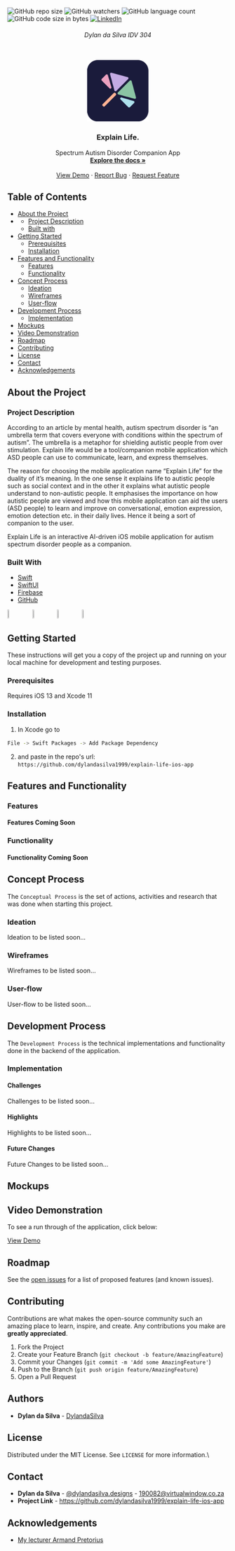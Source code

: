 <!-- PROJECT LOGO -->
<br />

![GitHub repo size](https://img.shields.io/github/repo-size/dylandasilva1999/explain-life-ios-app?color=%23DE0E30)
![GitHub watchers](https://img.shields.io/github/watchers/dylandasilva1999/explain-life-ios-app?color=%23DE0E30)
![GitHub language count](https://img.shields.io/github/languages/count/dylandasilva1999/explain-life-ios-app?color=%23DE0E30)
![GitHub code size in bytes](https://img.shields.io/github/languages/code-size/dylandasilva1999/explain-life-ios-app?color=%23DE0E30)
[![LinkedIn][linkedin-shield]][linkedin-url]

<h6 align="center">Dylan da Silva IDV 304</h6>
<p align="center">
</br>
   
  <a href="https://github.com/dylandasilva1999/explain-life-ios-app">
    <img src="Images/App Icon.png" alt="Logo" width="140" height="140">
  </a>
  
  <h3 align="center">Explain Life.</h3>

  <p align="center">
    Spectrum Autism Disorder Companion App<br>
      <a href="https://github.com/dylandasilva1999/explain-life-ios-app"><strong>Explore the docs »</strong></a>
   <br />
   <br />
   <a href="">View Demo</a>
    ·
    <a href="https://github.com/dylandasilva1999/explain-life-ios-app/issues">Report Bug</a>
    ·
    <a href="https://github.com/dylandasilva1999/explain-life-ios-app/issues">Request Feature</a>
  </p>

<!-- TABLE OF CONTENTS -->
## Table of Contents

* [About the Project](#about-the-project)
* * [Project Description](#project-description)
  * [Built with](#built-with)
* [Getting Started](#getting-started)
  * [Prerequisites](#prerequisites)
  * [Installation](#installation)
* [Features and Functionality](#features-and-functionality)
   * [Features](#features)
   * [Functionality](#functionality)
* [Concept Process](#concept-process)
   * [Ideation](#ideation)
   * [Wireframes](#wireframes)
   * [User-flow](#user-flow)
* [Development Process](#development-process)
   * [Implementation](#implementation)
* [Mockups](#mockups)
* [Video Demonstration](#video-demonstration)
* [Roadmap](#roadmap)
* [Contributing](#contributing)
* [License](#license)
* [Contact](#contact)
* [Acknowledgements](#acknowledgements)

<!--PROJECT DESCRIPTION-->
## About the Project

<!--![image1][image1]-->

### Project Description

According to an article by mental health, autism spectrum disorder is “an umbrella term that covers everyone with conditions within the spectrum of autism”. The umbrella is a metaphor for shielding autistic people from over stimulation. Explain life would be a tool/companion mobile application which ASD people can use to communicate, learn, and express themselves.

The reason for choosing the mobile application name “Explain Life” for the duality of it’s meaning. In the one sense it explains life to autistic people such as social context and in the other it explains what autistic people understand to non-autistic people. It emphasises the importance on how autistic people are viewed and how this mobile application can aid the users (ASD people) to learn and improve on conversational, emotion expression, emotion detection etc. in their daily lives. Hence it being a sort of companion to the user.

Explain Life is an interactive AI-driven iOS mobile application for autism spectrum disorder people as a companion.

### Built With

* [Swift](https://swift.org/)
* [SwiftUI](https://developer.apple.com/xcode/swiftui/#:~:text=SwiftUI%20helps%20you%20build%20great,set%20of%20tools%20and%20APIs.)
* [Firebase](https://firebase.google.com/?gclid=Cj0KCQjwse-DBhC7ARIsAI8YcWItyGR2ha-LRzTOOglVa0RTNXSePdd7fMLvbCnR6ERBs4oI4ken-SYaAmsqEALw_wcB&gclsrc=aw.ds)
* [GitHub](https://github.com/)

<img src="https://images.ctfassets.net/yr4qj72ki4ky/legacyBlogPost670Thumbnail/93e6c8af94bd3aef65a7efdaaeb522f3/img.png" width="5%" height="5%">&nbsp;&nbsp;&nbsp;&nbsp;&nbsp;&nbsp;&nbsp;&nbsp;<img src="https://www.swiftbysundell.com/images/discover/swiftui/icon.png" width="5%" height="5%">&nbsp;&nbsp;&nbsp;&nbsp;&nbsp;&nbsp;&nbsp;&nbsp;<img src="https://upload.wikimedia.org/wikipedia/commons/4/46/Touchicon-180.png" width="5%" height="5%">&nbsp;&nbsp;&nbsp;&nbsp;&nbsp;&nbsp;&nbsp;&nbsp;<img src="https://upload.wikimedia.org/wikipedia/commons/9/91/Octicons-mark-github.svg" width="5%" height="5%">&nbsp;&nbsp;&nbsp;&nbsp;&nbsp;&nbsp;&nbsp;&nbsp;

<!-- GETTING STARTED -->
## Getting Started

These instructions will get you a copy of the project up and running on your local machine for development and testing purposes.

### Prerequisites

Requires iOS 13 and Xcode 11

### Installation

1. In Xcode go to
  ```sh
  File -> Swift Packages -> Add Package Dependency
  ```
2. and paste in the repo's url:
`https://github.com/dylandasilva1999/explain-life-ios-app`

<!-- FEATURES AND FUNCTIONALITY-->
## Features and Functionality

### Features

<!--![image2][image2]-->
#### Features Coming Soon

### Functionality

#### Functionality Coming Soon

<!-- CONCEPT PROCESS -->
## Concept Process

The `Conceptual Process` is the set of actions, activities and research that was done when starting this project.

### Ideation

Ideation to be listed soon...

<!--![image6][image6]-->
<!--![image7][image7]-->

### Wireframes

<!--![image8][image8]-->
Wireframes to be listed soon...

### User-flow

<!--![image9][image9]-->
User-flow to be listed soon...

<!-- DEVELOPMENT PROCESS -->
## Development Process

The `Development Process` is the technical implementations and functionality done in the backend of the application.

### Implementation

#### Challenges

Challenges to be listed soon...

#### Highlights

Highlights to be listed soon...

#### Future Changes

Future Changes to be listed soon...

<!-- MOCKUPS -->
## Mockups

<!--![image10][image10]-->

<!-- VIDEO DEMONSTRATION -->
## Video Demonstration

To see a run through of the application, click below:

[View Demo]()

<!-- ROADMAP -->
## Roadmap

See the [open issues](https://github.com/dylandasilva1999/explain-life-ios-app/issues) for a list of proposed features (and known issues).

<!-- CONTRIBUTING -->
## Contributing

Contributions are what makes the open-source community such an amazing place to learn, inspire, and create. Any contributions you make are **greatly appreciated**.

1. Fork the Project
2. Create your Feature Branch (`git checkout -b feature/AmazingFeature`)
3. Commit your Changes (`git commit -m 'Add some AmazingFeature'`)
4. Push to the Branch (`git push origin feature/AmazingFeature`)
5. Open a Pull Request

<!-- AUTHORS -->
## Authors

* **Dylan da Silva** - [DylandaSilva](https://github.com/dylandasilva1999)

<!-- LICENSE -->
## License

Distributed under the MIT License. See `LICENSE` for more information.\

<!-- LICENSE -->
## Contact

* **Dylan da Silva** - [@dylandasilva.designs](https://www.instagram.com/dylandasilva.designs/) - 190082@virtualwindow.co.za
* **Project Link** - https://github.com/dylandasilva1999/explain-life-ios-app

<!-- ACKNOWLEDGEMENTS -->
## Acknowledgements

* [My lecturer Armand Pretorius](https://github.com/ArmandPretorius)

<!-- MARKDOWN LINKS & IMAGES -->
<!--[image1]: Images/Image1.png-->

[linkedin-shield]: https://img.shields.io/badge/-LinkedIn-black.svg?style=flat-square&logo=linkedin&colorB=555
[linkedin-url]: https://www.linkedin.com/in/dylan-da-silva-72b56a20a/

<!-- MARKDOWN LINKS & IMAGES -->
[image1]: Images/Image1-new.png
